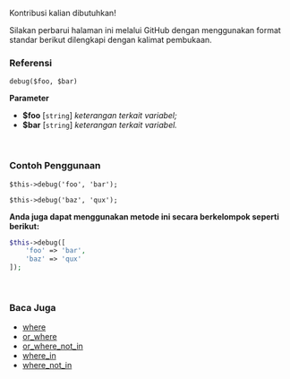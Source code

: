 Kontribusi kalian dibutuhkan!

Silakan perbarui halaman ini melalui GitHub dengan menggunakan format standar berikut dilengkapi dengan kalimat pembukaan.

### Referensi
`debug($foo, $bar)`

**Parameter**
* **$foo** [`string`] *keterangan terkait variabel;*
* **$bar** [`string`] *keterangan terkait variabel.*

&nbsp;

### Contoh Penggunaan
`$this->debug('foo', 'bar');`

`$this->debug('baz', 'qux');`

**Anda juga dapat menggunakan metode ini secara berkelompok seperti berikut:**
```php
$this->debug([
    'foo' => 'bar',
    'baz' => 'qux'
]);
```

&nbsp;

### Baca Juga
* [where](./where)
* [or_where](./or_where)
* [or_where_not_in](./or_where_not_in)
* [where_in](./where_in)
* [where_not_in](./where_not_in)
